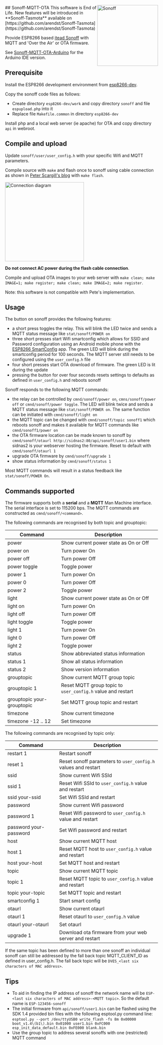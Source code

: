 <img alt="Sonoff" src="https://github.com/arendst/arendst.github.io/blob/master/media/sonoff.jpg" height="200" align="right" /> 
## Sonoff-MQTT-OTA
This software is End of Life. New features will be introduced in **Sonoff-Tasmota** available on [https://github.com/arendst/Sonoff-Tasmota](https://github.com/arendst/Sonoff-Tasmota)

Provide ESP8266 based [itead Sonoff](https://www.itead.cc/sonoff-wifi-wireless-switch.html) with MQTT and 'Over the Air' or OTA firmware.

See [Sonoff-MQTT-OTA-Arduino](https://github.com/arendst/Sonoff-MQTT-OTA-Arduino) for the Arduino IDE version.
## Prerequisite
Install the ESP8266 development environment from [esp8266-dev](https://github.com/nqd/esp8266-dev).

Copy the sonoff code files as follows:

- Create directory ```esp8266-dev/work``` and copy directory ```sonoff``` and file ```espupload.php``` into it
- Replace file ```Makefile.common``` in directory ```esp8266-dev```

Install php and a local web server (ie apache) for OTA and copy directory ```api``` in webroot.
## Compile and upload
Update ```sonoff/user/user_config.h``` with your specific Wifi and MQTT parameters.

Compile source with ```make``` and flash once to sonoff using cable connection as shown in [Peter Scargill's blog](http://tech.scargill.net/itead-slampher-and-sonoff) with ```make flash```.

<img alt="Connection diagram" src="https://github.com/arendst/arendst.github.io/blob/master/media/ProgramESP8266.jpg" height="260" /> 

**Do not connect AC power during the flash cable connection**. 

Compile and upload OTA images to your web server with ```make clean; make IMAGE=1; make register; make clean; make IMAGE=2; make register```.

Note: this software is not compatible with Pete's implementation.
## Usage
The button on sonoff provides the following features:

- a short press toggles the relay. This will blink the LED twice and sends a MQTT status message like ```stat/sonoff/POWER on```
- three short presses start Wifi smartconfig which allows for SSID and Password configuration using an Android mobile phone with the [ESP8266 SmartConfig](https://play.google.com/store/apps/details?id=com.cmmakerclub.iot.esptouch) app. The green LED will blink during the smartconfig period for 100 seconds. The MQTT server still needs to be configured using the ```user_config.h``` file
- four short presses start OTA download of firmware. The green LED is lit during the update
- pressing the button for over four seconds resets settings to defaults as defined in ```user_config.h``` and reboots  sonoff

Sonoff responds to the following MQTT commands:

- the relay can be controlled by ```cmnd/sonoff/power on```, ```cmns/sonoff/power off``` or ```cmnd/sonoff/power toggle```. The LED will blink twice and sends a MQTT status message like ```stat/sonoff/POWER on```. The same function can be initiated with ```cmnd/sonoff/light on```
- the MQTT topic can be changed with ```cmnd/sonoff/topic sonoff1``` which reboots sonoff and makes it available for MQTT commands like ```cmnd/sonoff1/power on```
- the OTA firmware location can be made known to sonoff by ```cmnd/sonoff/otaurl http://sidnas2:80/api/sonoff/user1.bin``` where sidnas2 is your webserver hosting the firmware. Reset to default with ```cmnd/sonoff/otaurl 1```
- upgrade OTA firmware by ```cmnd/sonoff/upgrade 1```
- show status information by ```cmnd/sonoff/status 1```

Most MQTT commands will result in a status feedback like ```stat/sonoff/POWER On```.
## Commands supported
The firmware supports both a **serial** and a **MQTT** Man Machine interface. The serial interface is set to 115200 bps. The MQTT commands are constructed as ```cmnd/sonoff/<command>```. 

The following commands are recognised by both topic and grouptopic:

Command | Description
------- | -----------
power | Show current power state as On or Off
power on | Turn power On
power off | Turn power Off
power toggle | Toggle power
power 1 | Turn power On
power 0 | Turn power Off
power 2 | Toggle power
light | Show current power state as On or Off
light on | Turn power On
light off | Turn power Off
light toggle | Toggle power
light 1 | Turn power On
light 0 | Turn power Off
light 2 | Toggle power
status | Show abbreviated status information
status 1 | Show all status information
status 2 | Show version information
grouptopic | Show current MQTT group topic
grouptopic 1 | Reset MQTT group topic to ```user_config.h``` value and restart
grouptopic your-grouptopic | Set MQTT group topic and restart
timezone | Show current timezone
timezone -12 .. 12 | Set timezone

The following commands are recognised by topic only:

Command | Description
------- | -----------
restart 1 | Restart sonoff
reset 1 | Reset sonoff parameters to ```user_config.h``` values and restart
ssid | Show current Wifi SSId
ssid 1 | Reset Wifi SSId to ```user_config.h``` value and restart
ssid your-ssid | Set Wifi SSId and restart
password | Show current Wifi password
password 1 | Reset Wifi password to ```user_config.h``` value and restart
password your-password | Set Wifi password and restart
host | Show current MQTT host
host 1 | Reset MQTT host to ```user_config.h``` value and restart
host your-host | Set MQTT host and restart
topic | Show current MQTT topic
topic 1 | Reset MQTT topic to ```user_config.h``` value and restart
topic your-topic | Set MQTT topic and restart
smartconfig 1 | Start smart config
otaurl | Show current otaurl
otaurl 1 | Reset otaurl to ```user_config.h``` value
otaurl your-otaurl | Set otaurl
upgrade 1 | Download ota firmware from your web server and restart

If the same topic has been defined to more than one sonoff an individual sonoff can still be addressed by the fall back topic MQTT_CLIENT_ID as defined in user_config.h. The fall back topic will be ```DVES_<last six characters of MAC address>```.
## Tips
- To aid in finding the IP address of sonoff the network name will be ```ESP-<last six characters of MAC address>-<MQTT topic>```. So the default name is ```ESP-123456-sonoff```
- The initial firmware from ```api/sonoff/user1.bin``` can be flashed using the SDK 1.4 provided bin files with the following esptool.py command line:
```esptool.py --port /dev/ttyUSB0 write_flash -fs 8m 0x00000 boot_v1.4\(b1\).bin 0x01000 user1.bin 0xFC000 esp_init_data_default.bin 0xFE000 blank.bin```
- Use the group topic to address several sonoffs with one (restricted) MQTT command
